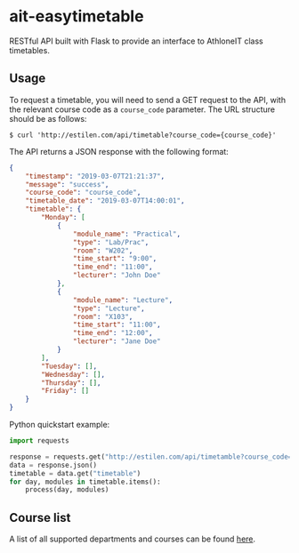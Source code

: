 # ait-easytimetable
RESTful API built with Flask to provide an interface to AthloneIT class timetables.

## Usage

To request a timetable, you will need to send a GET request to the API, with the relevant course code as a `course_code` parameter. The URL structure should be as follows:

```shell
$ curl 'http://estilen.com/api/timetable?course_code={course_code}'
```

The API returns a JSON response with the following format:

```json
{
    "timestamp": "2019-03-07T21:21:37",
    "message": "success",
    "course_code": "course_code",
    "timetable_date": "2019-03-07T14:00:01",
    "timetable": {
        "Monday": [
            {
                "module_name": "Practical",
                "type": "Lab/Prac",
                "room": "W202",
                "time_start": "9:00",
                "time_end": "11:00",
                "lecturer": "John Doe"
            },
            {
                "module_name": "Lecture",
                "type": "Lecture",
                "room": "X103",
                "time_start": "11:00",
                "time_end": "12:00",
                "lecturer": "Jane Doe"
            }
        ],
        "Tuesday": [],
        "Wednesday": [],
        "Thursday": [],
        "Friday": []
    }
}
```

Python quickstart example:

```python
import requests

response = requests.get("http://estilen.com/api/timetamble?course_code=AL_KSENG_B_4 A")
data = response.json()
timetable = data.get("timetable")
for day, modules in timetable.items():
    process(day, modules)
```

## Course list

A list of all supported departments and courses can be found [here](https://github.com/estilen/ait-easytimetable/blob/master/utils/departments.json).
